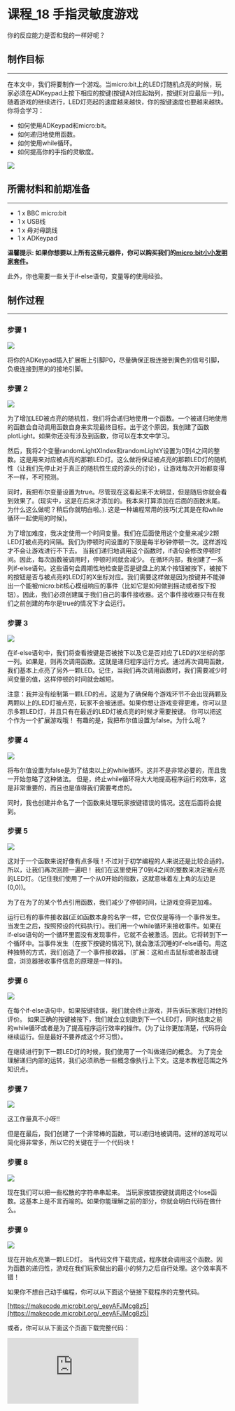 ﻿# 课程_18 手指灵敏度游戏

你的反应能力是否和我的一样好呢？

## 制作目标
---

在本文中，我们将要制作一个游戏。当micro:bit上的LED灯随机点亮的时候，玩家必须在ADKeypad上按下相应的按键(按键A对应起始列，按键E对应最后一列)。 随着游戏的继续进行，LED灯亮起的速度越来越快，你的按键速度也要越来越快。 你将会学习：

- 如何使用ADKeypad和micro:bit。
- 如何递归地使用函数。
- 如何使用while循环。
- 如何提高你的手指的灵敏度。

![](https://wiki-media-ef.oss-cn-hongkong.aliyuncs.com//images/klcf1Gj.jpg)


## 所需材料和前期准备
---

- 1 x BBC micro:bit
- 1 x USB线
- 1 x 母对母跳线
- 1 x ADKeypad

**温馨提示: 如果你想要以上所有这些元器件，你可以购买我们的[micro:bit小小发明家套件](https://item.taobao.com/item.htm?spm=a230r.7195193.1997079397.9.z3IMPf&id=564707672256&abbucket=5)。**

此外，你也需要一些关于if-else语句，变量等的使用经验。


## 制作过程
---

### 步骤 1

![](https://wiki-media-ef.oss-cn-hongkong.aliyuncs.com//images/wfEM1o5.jpg)

将你的ADKeypad插入扩展板上引脚P0，尽量确保正极连接到黄色的信号引脚，负极连接到黑的的接地引脚。


### 步骤 2

![](https://wiki-media-ef.oss-cn-hongkong.aliyuncs.com//images/Tinker_Kit_case_18_01.png)

为了增加LED被点亮的随机性，我们将会递归地使用一个函数。一个被递归地使用的函数会自动调用函数自身来实现最终目标。出于这个原因，我创建了函数plotLight。如果你还没有涉及到函数，你可以在本文中学习。

然后，我将2个变量randomLightXIndex和randomLightY设置为0到4之间的整数。这是用来对应被点亮的那颗LED灯。这么做将保证被点亮的那颗LED灯的随机性（让我们先停止对于真正的随机性生成的源头的讨论），让游戏每次开始都变得不一样，不可预测。

同时，我把布尔变量设置为true。尽管现在这看起来不太明显，但是随后你就会看到效果了。(现实中，这是在后来才添加的。我本来打算添加在后面的函数末尾。为什么这么做呢？稍后你就明白啦。). 这是一种编程常用的技巧(尤其是在和while循环一起使用的时候)。

为了增加难度，我决定使用一个时间变量。我们在后面使用这个变量来减少2颗LED灯被点亮的间隔。我们为停顿时间设置的下限是每半秒钟停顿一次。这样游戏才不会让游戏进行不下去。 当我们递归地调用这个函数时，if语句会修改停顿时间。因此，每次函数被调用时，停顿时间就会减少。
在循环内部，我创建了一系列if-else语句。这些语句会周期性地检查是否是键盘上的某个按钮被按下，被按下的按钮是否与被点亮的LED灯的X坐标对应。我们需要这样做是因为按键并不能弹出一个能被micro:bit核心模组响应的事件（比如它是如何做到摇动或者按下按钮）。因此，我们必须创建属于我们自己的事件接收器。这个事件接收器只有在我们之前创建的布尔是true的情况下才会运行。


### 步骤 3

![](https://wiki-media-ef.oss-cn-hongkong.aliyuncs.com//images/Tinker_Kit_case_18_02.png)

在if-else语句中，我们将查看按键是否被按下以及它是否对应了LED的X坐标的那一列。如果是，则再次调用函数。这就是递归程序运行方式。通过再次调用函数，我们基本上点亮了另外一颗LED。记住，当我们再次调用函数时，我们需要减少时间变量的值，这样停顿的时间就会越短。

注意：我并没有绘制第一颗LED的点。这是为了确保每个游戏环节不会出现两颗及两颗以上的LED灯被点亮，玩家不会被迷惑。如果你想让游戏变得更难，你可以显示多颗LED灯，并且只有在最近的LED灯被点亮的时候才需要按键。 你可以把这个作为一个扩展游戏哦！
有趣的是，我把布尔值设置为false。为什么呢？

### 步骤 4

![](https://wiki-media-ef.oss-cn-hongkong.aliyuncs.com//images/Tinker_Kit_case_18_03.png)

将布尔值设置为false是为了结束以上的while循环。这并不是非常必要的，而且我一开始忽略了这种做法。 但是，终止while循环将大大地提高程序运行的效率，这是非常重要的，而且也是值得我们需要考虑的。

同时，我也创建并命名了一个函数来处理玩家按键错误的情况。这在后面将会提到。

### 步骤 5

![](https://wiki-media-ef.oss-cn-hongkong.aliyuncs.com//images/Tinker_Kit_case_18_04.png)

这对于一个函数来说好像有点多哦！不过对于初学编程的人来说还是比较合适的。所以，让我们再次回顾一遍吧！
我们在这里使用了0到4之间的整数来决定被点亮的LED灯。（记住我们使用了一个从0开始的指数，这就意味着左上角的左边是
(0,0))。

为了在为了的某个节点引用函数，我们减少了停顿时间，让游戏变得更加难。

运行已有的事件接收器(正如函数本身的名字一样，它仅仅是等待一个事件发生。当发生之后，按照预设的代码执行）。我们用一个while循环来接收事件。如果在if-else语句的一个循环里面没有发现事件，它就不会被激活。因此。它将转到下一个循环中。当事件发生（在按下按键的情况下), 就会激活沉睡的if-else语句。用这种独特的方式，我们创造了一个事件接收器。（扩展：这和点击鼠标或者敲击键盘，浏览器接收事件信息的原理是一样的)。

### 步骤 6

![](https://wiki-media-ef.oss-cn-hongkong.aliyuncs.com//images/Tinker_Kit_case_18_05.png)

在每个if-else语句中，如果按键错误，我们就会终止游戏，并告诉玩家我们对他的评价。
如果正确的按键被按下，我们就会立刻跑到下一个LED灯，同时结束之前的while循环或者是为了提高程序运行效率的操作。(为了让你更加清楚，代码将会继续运行。但是最好不要养成这个坏习惯）。

在继续进行到下一颗LED灯的时候，我们使用了一个叫做递归的概念。 为了完全理解递归内部的运转，我们必须熟悉一些概念像执行上下文。这是本教程范围之外知识点。

### 步骤 7

![](https://wiki-media-ef.oss-cn-hongkong.aliyuncs.com//images/Tinker_Kit_case_18_06.png)

这工作量真不小呀!!

但是在最后，我们创建了一个非常棒的函数，可以递归地被调用。这样的游戏可以简化得非常多，所以它的关键在于一个代码块！

### 步骤 8

![](https://wiki-media-ef.oss-cn-hongkong.aliyuncs.com//images/Tinker_Kit_case_18_07.png)

现在我们可以把一些松散的字符串串起来。
当玩家按错按键就调用这个lose函数。这基本上是不言而喻的。如果你能理解之前的部分，你就会明白代码在做什么。

### 步骤 9

![](https://wiki-media-ef.oss-cn-hongkong.aliyuncs.com//images/Tinker_Kit_case_18_08.png)

现在开始点亮第一颗LED灯。
当代码文件下载完成，程序就会调用这个函数。因为函数的递归性，游戏在我们玩家做出的最小的努力之后自行处理。这个效率真不错！

如果你不想自己动手编程，你可以从下面这个链接下载程序的完整代码。

[https://makecode.microbit.org/_eeyAFJMcg8z5](https://makecode.microbit.org/_eeyAFJMcg8z5)

或者，你可以从下面这个页面下载完整代码：

<div
    style={{
        position: 'relative',
        paddingBottom: '60%',
        overflow: 'hidden',
    }}
>
    <iframe
        src="https://makecode.microbit.org/_eeyAFJMcg8z5"
        frameborder="0"
        sandbox="allow-popups allow-forms allow-scripts allow-same-origin"
        style={{
            position: 'absolute',
            width: '100%',
            height: '100%',
        }}
    />
</div>

&nbsp;


### 太棒啦!

![](https://wiki-media-ef.oss-cn-hongkong.aliyuncs.com//images/6FbHGqC.jpg)

你已经完成了本教程了哦！如果你想进一步挑战自己，可以继续添加一个计数功能，来统计玩家的得分。提示：你可以创建一个counter的变量，在合适的时候增量。别忘了在micro:bit屏幕上显示得分哦！
祝你成功!

本程比较适合高阶一点的编程学习者。如果你刚好学到了这里，千万不要错过这个教程哦！如果你还没有学到这里，你可能需要数周的时间来完全理解像递归这一类的概念。 祝你好运吧！

## 常见问题
---
